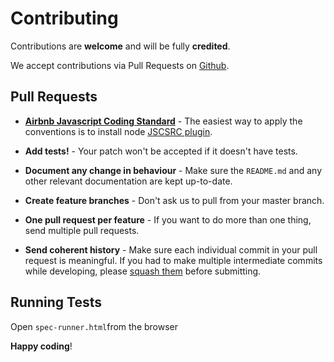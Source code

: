 # Contributing

Contributions are **welcome** and will be fully **credited**.

We accept contributions via Pull Requests on [Github](https://github.com/cyrielo/string-class).

## Pull Requests

- **[Airbnb Javascript Coding Standard](https://github.com/airbnb/javascript)** - The easiest way to apply the conventions is to install node [JSCSRC plugin](https://github.com/jscs-dev/node-jscs/blob/master/.jscsrc).

- **Add tests!** - Your patch won't be accepted if it doesn't have tests.

- **Document any change in behaviour** - Make sure the `README.md` and any other relevant documentation are kept up-to-date.

- **Create feature branches** - Don't ask us to pull from your master branch.

- **One pull request per feature** - If you want to do more than one thing, send multiple pull requests.

- **Send coherent history** - Make sure each individual commit in your pull request is meaningful. If you had to make multiple intermediate commits while developing, please [squash them](http://www.git-scm.com/book/en/v2/Git-Tools-Rewriting-History#Changing-Multiple-Commit-Messages) before submitting.


## Running Tests

Open ```spec-runner.html```from the browser


**Happy coding**!

